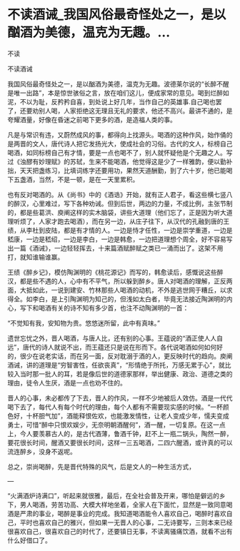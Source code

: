 # 不读酒诫_我国风俗最奇怪处之一，是以酗酒为美德，温克为无趣。...

不读

不读酒诫

我国风俗最奇怪处之一，是以酗酒为美德，温克为无趣。波德莱尔说的“长醉不醒是唯一出路”，本是惊世骇俗之言，放在咱们这儿，便成家常的意见。喝到烂醉如泥，不以为耻，反矜矜自喜，到处说上好几年，当作自己的英雄事.自己喝也罢了，还要劝别人喝，人家拒绝这无理且无礼的要求，他还不高兴。最讲不通的，是夸耀酒量，好像在昏迷之前喝下更多的酒，是造福人类的事。

凡是与常识有违，又蔚然成风的事，都得向上找源头。喝酒的这种作风，始作俑的是两晋的文人，唐代诗人把它发扬光大，使成社会的习俗。古代的文人，标榜自己喝酒，如同标榜自己有才情，要是一点也喝不了，别人就怀疑他是个无趣之人。写过《浊醪有妙理赋》的苏轼，生来不能喝酒，他觉得这是少了一样雅韵，便以勤补拙，天天把盏练习，比填词练字还要用功，果然天道酬勤，到了六十岁，他已能喝下五盏酒，当然，不是一顿，是在一天里累积。

也有反对喝酒的。从《尚书》中的《酒诰》开始，就有正人君子，看这些横七竖八的醉汉，心里难过，写下各种劝诫。但到后世，两边的力量，不成比例，主张节制的，都是些葛洪、庾阐这样的实木脑袋，讲些大道理（他们忘了，正是因为听大道理听烦了，人家才跑去喝酒），而在另一边，从庄子往下，从汉代的孔融到唐的王绩，从李杜到皮陆，都是有才情的人。一边是恃才任性，一边是崇学重道，一边是嵇康，一边是嵇绍，一边是李白，一边是韩愈，一边把道理想个周全，好不容易写出一篇《酒诫》，一边轻轻挥去，十来篇酒赋醉赋之类已一涌而出了。这架不用打，就知谁输谁赢。

王绩《醉乡记》，模仿陶渊明的《桃花源记》而写的，韩愈读后，感慨说这些醉汉，都是些不遇的人，心中有不平气，所以躲到醉乡。唐人对喝酒的理解，正反两面，大抵如此，一说到建安、竹林那些人喝酒的动机，不外是逃世网于糟丘，以求得全。如李白，是上引陶渊明为知己的，但浅如太白者，毕竟无法接近陶渊明的内心，写下和喝酒有关的诗不知有多少首，也注不动陶渊明的一首：

“不觉知有我，安知物为贵。悠悠迷所留，此中有真味。”

遗世忘忧之外，晋人喝酒，与唐人比，还有别的心事。王蕴说的“酒正使人人自远”，唐代的诗人就说不出，而王蕴还只是说在形而下。各代说喝酒如何如何好的，很少在说老实话，而在另一面，反对耽溺于酒的人，更反映时代的趋向。庾阐酒诫，讲的道理是“穷智害性，任欲丧真”，“形情绝于所托，万感无累于心”，就比较入当时那一批人的耳，若是像后世的道德家那样，举出健康、政治、道德之类的理由，徒令人生厌，酒是一点也劝不住的。

晋人的心事，未必都传了下去，晋人的作风，一样不少地被后人效仿。酒是一代代喝下去了，每代人有每个时代的理由，每个人都有不需要现实感的时候。“一杯颜色好，十杯胆气加”，酒能释恨佐欢，也能激发情性，让老人变成少年，懦夫变成勇士，可惜“醉中只恨欢娱少，无奈明朝酒醒何”，酒一醒，一切复原。在这一点上，今人要羡慕古人的，是古代酒薄，鲁酒千钟，赶不上一瓶二锅头，陶然一醉，要花很长时间，醒酒又要很长时间，这样一三五喝酒，二四六醒酒，或许真的可以流连醉乡，没身不返呢。

总之，崇尚喝醉，先是晋代特殊的风气，后是文人的一种生活方式，

—

“火满酒炉诗满口”，听起来就很雅，最后，在全社会普及开来，哪怕是僻远的乡下，男人喝酒，劳苦功高、大模大样地坐着，全家人在下面忙，显然是一致同意喝酒是严肃的事业，喝醉是事业的完成。我知道喝酒能令人喜欢自己，喝醉时喜欢自己，平时也喜欢自己的雅兴，但如果一无晋人的心事，二无诗要写，三则本来已经很喜欢自己，很喜欢自己的时代了，还要镇日无事，不读离骚痛饮酒，就看不出有什么好借口了。